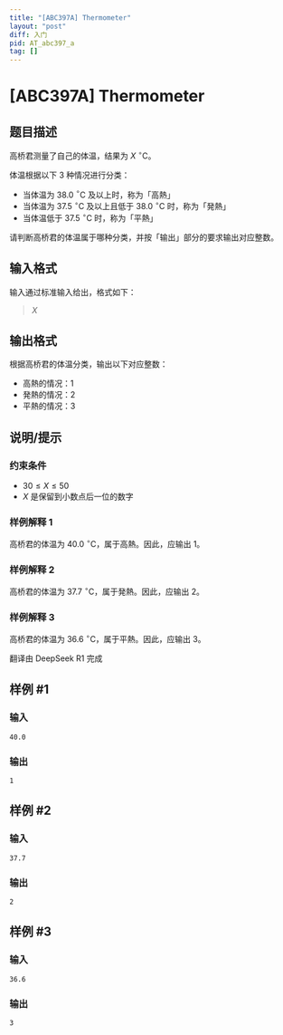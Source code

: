 ```yaml
---
title: "[ABC397A] Thermometer"
layout: "post"
diff: 入门
pid: AT_abc397_a
tag: []
---
```


# [ABC397A] Thermometer

## 题目描述

[problemUrl]: https://atcoder.jp/contests/abc397/tasks/abc397_a

高桥君测量了自己的体温，结果为 $X$ ${}^\circ$C。

体温根据以下 $3$ 种情况进行分类：

- 当体温为 $38.0$ ${}^\circ$C 及以上时，称为「高熱」
- 当体温为 $37.5$ ${}^\circ$C 及以上且低于 $38.0$ ${}^\circ$C 时，称为「発熱」
- 当体温低于 $37.5$ ${}^\circ$C 时，称为「平熱」

请判断高桥君的体温属于哪种分类，并按「输出」部分的要求输出对应整数。

## 输入格式

输入通过标准输入给出，格式如下：

> $X$

## 输出格式

根据高桥君的体温分类，输出以下对应整数：

- 高熱的情况：$1$
- 発熱的情况：$2$
- 平熱的情况：$3$

## 说明/提示

### 约束条件

- $30 \leq X \leq 50$
- $X$ 是保留到小数点后一位的数字

### 样例解释 1

高桥君的体温为 $40.0$ ${}^\circ$C，属于高熱。因此，应输出 $1$。

### 样例解释 2

高桥君的体温为 $37.7$ ${}^\circ$C，属于発熱。因此，应输出 $2$。

### 样例解释 3

高桥君的体温为 $36.6$ ${}^\circ$C，属于平熱。因此，应输出 $3$。

翻译由 DeepSeek R1 完成

## 样例 #1

### 输入

```
40.0
```

### 输出

```
1
```

## 样例 #2

### 输入

```
37.7
```

### 输出

```
2
```

## 样例 #3

### 输入

```
36.6
```

### 输出

```
3
```

